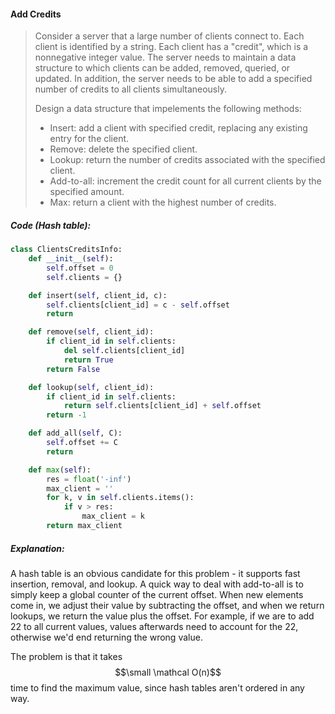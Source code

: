 #### Add Credits

> Consider a server that a large number of clients connect to. Each client is identified by a string. Each client has a "credit", which is a nonnegative integer value. The server needs to maintain a data structure to which clients can be added, removed, queried, or updated. In addition, the server needs to be able to add a specified number of credits to all clients simultaneously.
>
> Design a data structure that impelements the following methods:
>
> * Insert: add a client with specified credit, replacing any existing entry for the client.
> * Remove: delete the specified client.
> * Lookup: return the number of credits associated with the specified client. 
> * Add-to-all: increment the credit count for all current clients by the specified amount. 
> * Max: return a client with the highest number of credits.

##### Code \(Hash table\):

```py
class ClientsCreditsInfo:
    def __init__(self):
        self.offset = 0
        self.clients = {}

    def insert(self, client_id, c):
        self.clients[client_id] = c - self.offset
        return

    def remove(self, client_id):
        if client_id in self.clients:
            del self.clients[client_id]
            return True
        return False

    def lookup(self, client_id):
        if client_id in self.clients:
            return self.clients[client_id] + self.offset
        return -1

    def add_all(self, C):
        self.offset += C
        return

    def max(self):
        res = float('-inf')
        max_client = ''
        for k, v in self.clients.items():
            if v > res:
                max_client = k
        return max_client
```

##### Explanation:

A hash table is an obvious candidate for this problem - it supports fast insertion, removal, and lookup. A quick way to deal with add-to-all is to simply keep a global counter of the current offset. When new elements come in, we adjust their value by subtracting the offset, and when we return lookups, we return the value plus the offset. For example, if we are to add 22 to all current values, values afterwards need to account for the 22, otherwise we'd end returning the wrong value.

The problem is that it takes $$\small \mathcal O(n)$$ time to find the maximum value, since hash tables aren't ordered in any way.

